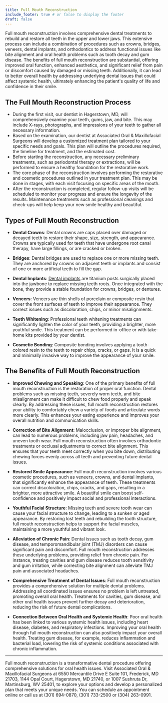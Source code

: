 ```yaml
---
title: Full Mouth Reconstruction
include_footer: true # or false to display the footer
draft: false
---
```


Full mouth reconstruction involves comprehensive dental treatments to rebuild and restore all teeth in the upper and lower jaws. This extensive process can include a combination of procedures such as crowns, bridges, veneers, dental implants, and orthodontics to address functional issues like bite alignment and oral health problems such as tooth decay and gum disease. The benefits of full mouth reconstruction are substantial, offering improved oral function, enhanced aesthetics, and significant relief from pain or discomfort caused by damaged or missing teeth. Additionally, it can lead to better overall health by addressing underlying dental issues that could affect systemic health, ultimately enhancing the patient's quality of life and confidence in their smile. 

## The Full Mouth Reconstruction Process 

- During the first visit, our dentist in Hagerstown, MD, will comprehensively examine your teeth, gums, jaw, and bite. This may include X-rays, photographs, and impressions of your teeth to gather all necessary information. 
- Based on the examination, our dentist at Associated Oral & Maxillofacial Surgeons will develop a customized treatment plan tailored to your specific needs and goals. This plan will outline the procedures required, the timeline for treatment, and the estimated cost. 
- Before starting the reconstruction, any necessary preliminary treatments, such as periodontal therapy or extractions, will be performed to ensure a healthy foundation for the restorative work. 
- The core phase of the reconstruction involves performing the restorative and cosmetic procedures outlined in your treatment plan. This may be done in stages, with each visit focusing on specific areas of the mouth. 
- After the reconstruction is completed, regular follow-up visits will be scheduled to monitor your progress and ensure the longevity of the results. Maintenance treatments such as professional cleanings and check-ups will help keep your new smile healthy and beautiful. 

## Types of Full Mouth Reconstruction

- **Dental Crowns**: Dental crowns are caps placed over damaged or decayed teeth to restore their shape, size, strength, and appearance. Crowns are typically used for teeth that have undergone root canal therapy, have large fillings, or are cracked or broken. 

- **Bridges**: Dental bridges are used to replace one or more missing teeth. They are anchored by crowns on adjacent teeth or implants and consist of one or more artificial teeth to fill the gap. 

- **Dental Implants**: [Dental implants](/services/dental-implants) are titanium posts surgically placed into the jawbone to replace missing teeth roots. Once integrated with the bone, they provide a stable foundation for crowns, bridges, or dentures. 

- **Veneers**: Veneers are thin shells of porcelain or composite resin that cover the front surfaces of teeth to improve their appearance. They correct issues such as discoloration, chips, or minor misalignments. 

- **Teeth Whitening**: Professional teeth whitening treatments can significantly lighten the color of your teeth, providing a brighter, more youthful smile. This treatment can be performed in-office or with take-home kits provided by your dentist. 

- **Cosmetic Bonding**: Composite bonding involves applying a tooth-colored resin to the teeth to repair chips, cracks, or gaps. It is a quick and minimally invasive way to improve the appearance of your smile. 

## The Benefits of Full Mouth Reconstruction 

- **Improved Chewing and Speaking**: One of the primary benefits of full mouth reconstruction is the restoration of proper oral function. Dental problems such as missing teeth, severely worn teeth, and bite misalignment can make it difficult to chew food properly and speak clearly. By addressing these issues, full mouth reconstruction restores your ability to comfortably chew a variety of foods and articulate words more clearly. This enhances your eating experience and improves your overall nutrition and communication skills. 

- **Correction of Bite Alignment**: Malocclusion, or improper bite alignment, can lead to numerous problems, including jaw pain, headaches, and uneven tooth wear. Full mouth reconstruction often involves orthodontic treatments or occlusal adjustments to correct bite alignment. This ensures that your teeth meet correctly when you bite down, distributing chewing forces evenly across all teeth and preventing future dental issues. 

- **Restored Smile Appearance**: Full mouth reconstruction involves various cosmetic procedures, such as veneers, crowns, and dental implants, that significantly enhance the appearance of teeth. These treatments can correct discoloration, chips, cracks, and gaps, resulting in a brighter, more attractive smile. A beautiful smile can boost self-confidence and positively impact social and professional interactions. 

- **Youthful Facial Structure**: Missing teeth and severe tooth wear can cause your facial structure to change, leading to a sunken or aged appearance. By restoring lost teeth and rebuilding the tooth structure, full mouth reconstruction helps to support the facial muscles, maintaining a more youthful and vibrant look. 

- **Alleviation of Chronic Pain**: Dental issues such as tooth decay, gum disease, and temporomandibular joint (TMJ) disorders can cause significant pain and discomfort. Full mouth reconstruction addresses these underlying problems, providing relief from chronic pain. For instance, treating cavities and gum disease reduces tooth sensitivity and gum irritation, while correcting bite alignment can alleviate TMJ pain and associated headaches.

- **Comprehensive Treatment of Dental Issues**: Full mouth reconstruction provides a comprehensive solution for multiple dental problems. Addressing all coordinated issues ensures no problem is left untreated, promoting overall oral health. Treatments for cavities, gum disease, and other oral health issues prevent further decay and deterioration, reducing the risk of future dental complications. 

- **Connection Between Oral Health and Systemic Health**: Poor oral health has been linked to various systemic health issues, including heart disease, diabetes, and respiratory infections. Improving your oral health through full mouth reconstruction can also positively impact your overall health. Treating gum disease, for example, reduces inflammation and bacterial load, lowering the risk of systemic conditions associated with chronic inflammation. 

---

Full mouth reconstruction is a transformative dental procedure offering comprehensive solutions for oral health issues. Visit Associated Oral & Maxillofacial Surgeons at 6550 Mercantile Drive E Suite 101, Frederick, MD 21703, 1144 Opal Court, Hagerstown, MD 21740, or 1007 Sushruta Dr, Martinsburg, WV 25401, to explore your options and develop a personalized plan that meets your unique needs. You can schedule an appointment online or call us at (301) 694-0870, (301) 733-2500 or (304) 263-0991.